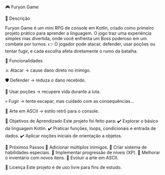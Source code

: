 🎮 Furyon Game 


📖 Descrição

Furyon Game é um mini RPG de console em Kotlin, criado como primeiro projeto prático para aprender a linguagem.
O jogo traz uma experiência simples mas divertida, onde você enfrenta um Boss poderoso em um combate por turnos.
👉 O jogador pode atacar, defender, usar poções ou tentar fugir, e cada escolha afeta diretamente o rumo da batalha.

🚀 Funcionalidades

⚔️ Atacar → cause dano direto no inimigo.

🛡️ Defender → reduza o dano recebido.

🍎 Usar poções → recupere vida durante a luta.

💀 Fugir → tente escapar, mas cuidado com as consequências…

🎨 Arte em ASCII → estilo retrô para o console.



🎯 Objetivos de Aprendizado
Este projeto foi feito para:
✔️ Explorar o básico da linguagem Kotlin.
✔️ Praticar funções, loops, condicionais e entrada de dados.
✔️ Aplicar noções iniciais de orientação a objetos.


📌 Próximos Passos
🔹 Adicionar múltiplos inimigos.
🔹 Criar sistema de habilidades especiais.
🔹 Implementar progressão de níveis (XP).
🔹 Melhorar o inventário com novos itens.
🔹 Evoluir a arte em ASCII.

📜 Licença
Este projeto é de uso livre para fins de estudo.
